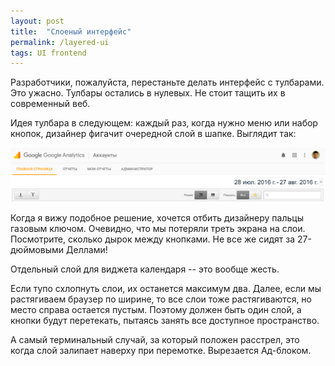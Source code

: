 ```yaml
---
layout: post
title:  "Слоеный интерфейс"
permalink: /layered-ui
tags: UI frontend
---
```


Разработчики, пожалуйста, перестаньте делать интерфейс с тулбарами. Это
ужасно. Тулбары остались в нулевых. Не стоит тащить их в современный веб.

Идея тулбара в следующем: каждый раз, когда нужно меню или набор кнопок,
дизайнер фигачит очередной слой в шапке. Выглядит так:

![layer](/assets/static/layer.png)

Когда я вижу подобное решение, хочется отбить дизайнеру пальцы газовым
ключом. Очевидно, что мы потеряли треть экрана на слои. Посмотрите, сколько
дырок между кнопками. Не все же сидят за 27-дюймовыми Деллами!

Отдельный слой для виджета календаря -- это вообще жесть.

Если тупо схлопнуть слои, их останется максимум два. Далее, если мы растягиваем
браузер по ширине, то все слои тоже растягиваются, но место справа остается
пустым. Поэтому должен быть один слой, а кнопки будут перетекать, пытаясь занять
все доступное пространство.

А самый терминальный случай, за который положен расстрел, это когда слой
залипает наверху при перемотке. Вырезается Ад-блоком.

